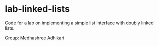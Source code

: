 lab-linked-lists
================

Code for a lab on implementing a simple list interface with doubly
linked lists.

Group:
Medhashree Adhikari

